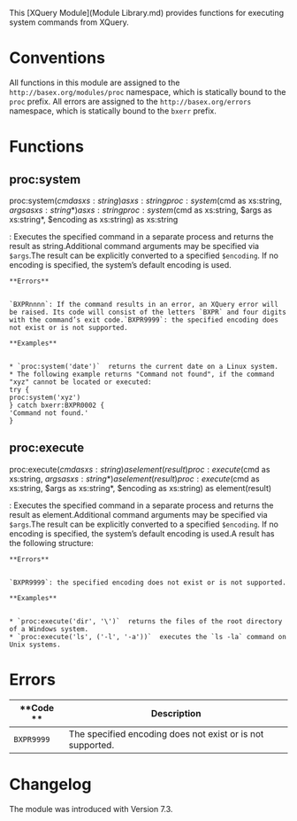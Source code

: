  


 
This [XQuery Module](Module Library.md) provides functions for executing system commands from XQuery. 

 
# Conventions

All functions in this module are assigned to the `http://basex.org/modules/proc` namespace, which is statically bound to the `proc` prefix. All errors are assigned to the `http://basex.org/errors` namespace, which is statically bound to the `bxerr` prefix. 

 
# Functions

## proc:system

proc:system($cmd as xs:string) as xs:string
proc:system($cmd as xs:string, $args as xs:string*) as xs:string
proc:system($cmd as xs:string, $args as xs:string*, $encoding as xs:string) as xs:string

:   Executes the specified command in a separate process and returns the result as string.Additional command arguments may be specified via `$args`.The result can be explicitly converted to a specified `$encoding`. If no encoding is specified, the system’s default encoding is used. 

    **Errors**


    `BXPRnnnn`: If the command results in an error, an XQuery error will be raised. Its code will consist of the letters `BXPR` and four digits with the command’s exit code.`BXPR9999`: the specified encoding does not exist or is not supported. 

    **Examples**


    * `proc:system('date')`  returns the current date on a Linux system. 
    * The following example returns "Command not found", if the command "xyz" cannot be located or executed: 
    try {
    proc:system('xyz')
    } catch bxerr:BXPR0002 {
    'Command not found.'
    }


## proc:execute

proc:execute($cmd as xs:string) as element(result)
proc:execute($cmd as xs:string, $args as xs:string*) as element(result)
proc:execute($cmd as xs:string, $args as xs:string*, $encoding as xs:string) as element(result)

:   Executes the specified command in a separate process and returns the result as element.Additional command arguments may be specified via `$args`.The result can be explicitly converted to a specified `$encoding`. If no encoding is specified, the system’s default encoding is used.A result has the following structure: 

    **Errors**


    `BXPR9999`: the specified encoding does not exist or is not supported. 

    **Examples**


    * `proc:execute('dir', '\')`  returns the files of the root directory of a Windows system. 
    * `proc:execute('ls', ('-l', '-a'))`  executes the `ls -la` command on Unix systems. 

 
# Errors

**Code ** | Description 
--------- | ------------
`BXPR9999` | The specified encoding does not exist or is not supported. 
 
# Changelog

The module was introduced with Version 7.3. 

